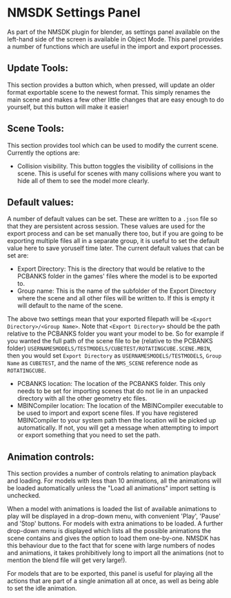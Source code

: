 # NMSDK Settings Panel

As part of the NMSDK plugin for blender, as settings panel available on the left-hand side of the screen is available in Object Mode.
This panel provides a number of functions which are useful in the import and export processes.

## Update Tools:

This section provides a button which, when pressed, will update an older format exportable scene to the newest format. This simply renames the main scene and makes a few other little changes that are easy enough to do yourself, but this button will make it easier!

## Scene Tools:

This section provides tool which can be used to modify the current scene. Currently the options are:

 - Collision visibility.
  This button toggles the visibility of collisions in the scene. This is useful for scenes with many collisions where you want to hide all of them to see the model more clearly.

## Default values:

A number of default values can be set. These are written to a `.json` file so that they are persistent across session.
These values are used for the export process and can be set manually there too, but if you are going to be exporting multiple files all in a separate group, it is useful to set the default value here to save yoruself time later.
The current default values that can be set are:

 - Export Directory:
  This is the directory that would be relative to the PCBANKS folder in the games' files where the model is to be exported to.
 - Group name:
  This is the name of the subfolder of the Export Directory where the scene and all other files will be written to. If this is empty it will default to the name of the scene.

The above two settings mean that your exported filepath will be `<Export Directory>/<Group Name>`.
Note that `<Export Directory>` should be the path relative to the PCBANKS folder you want your model to be. So for example if you wanted the full path of the scene file to be (relative to the PCBANKS folder) `USERNAMESMODELS/TESTMODELS/CUBETEST/ROTATINGCUBE.SCENE.MBIN`, then you would set `Export Directory` as `USERNAMESMODELS/TESTMODELS`, `Group Name` as `CUBETEST`, and the name of the `NMS_SCENE` reference node as `ROTATINGCUBE`.

 - PCBANKS location:
  The location of the PCBANKS folder. This only needs to be set for importing scenes that do not lie in an unpacked directory with all the other geometry etc files.
 - MBINCompiler location:
  The location of the MBINCompiler executable to be used to import and export scene files. If you have registered MBINCompiler to your system path then the location will be picked up automatically. If not, you will get a message when attempting to import or export something that you need to set the path.

## Animation controls:

This section provides a number of controls relating to animation playback and loading.
For models with less than 10 animations, all the animations will be loaded automatically unless the "Load all animations" import setting is unchecked.

When a model with animations is loaded the list of available animations to play will be displayed in a drop-down menu, with convenient 'Play', 'Pause' and 'Stop' buttons.
For models with extra animations to be loaded. A further drop-down menu is displayed which lists all the possible animations the scene contains and gives the option to load them one-by-one.
NMSDK has this behaviour due to the fact that for scene with large numbers of nodes and animations, it takes prohibitively long to import all the animations (not to mention the blend file will get very large!).

For models that are to be exported, this panel is useful for playing all the actions that are part of a single animation all at once, as well as being able to set the idle animation.
